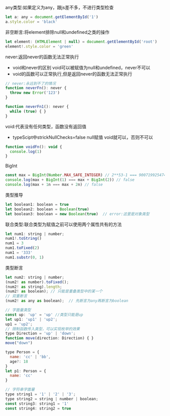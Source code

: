 <!--
 * @Author: cc
 * @LastEditTime: 2021-03-16 23:45:57
-->
any类型:如果定义为any，跟js差不多，不进行类型检查

```javaScript
let a: any = document.getElementById('1')
a.style.color = 'black'
```

非空断言:将element排除null和undefined之类的操作

```javaScript
let element: (HTMLElement | null) = document.getElementById('root')
element!.style.color = 'green' 
```

never:返回never的函数无法正常执行

- void和never的区别 void可以被赋值为null和undefined，never不可以
- void的函数可以正常执行,但是返回never的函数无法正常执行

```javaScript
// never:永远到不了的情况
function neverFn(): never {
  throw new Error('123')
}

function neverFn1(): never {
  while (true) { }
}
```

void:代表没有任何类型，函数没有返回值
- typeScipt中strickNullChecks=false null赋值 void就可以，否则不可以

```javaScript
function voidFn(): void {
  console.log(1)
}
```

BigInt

```javaScript
const max = BigInt(Number.MAX_SAFE_INTEGER) // 2**53-1 === 9007199254740991n
console.log(max + BigInt(1) === max + BigInt(2)) // false
console.log(max + 1n === max + 2n) // false  
```

类型推导

```javaScript
let boolean1: boolean = true
let boolean2: boolean = Boolean(true)
let boolean3: boolean = new Boolean(true)  // error:这里是对象类型
```

联合类型:联合类型为赋值之前可以使用两个属性共有的方法

```javaScript
let num1: string | number;
num1!.toString()
num1 = 3
num1.toFixed(2)
num1 = '333'
num1.substr(0, 1) 
```

类型断言

```javaScript
let num2: string | number;
(num2! as number).toFixed();
(num2! as string).length;
(num2! as boolean); // 只能是重叠类型中的某一个
// 双重断言
(num2! as any as boolean);  // 先断言为any再断言为boolean

// 字面量类型
const up: 'up' = 'up' //类型只能是up
let up1: 'up1' | 'up2';
up1 = 'up2';
// 限制函数传入类型，可以实现枚举的效果
type Direction = 'up' | 'down';
function move(direction: Direction) { }
move("down")

type Person = {
  name: 'cc' | 'bb',
  age?: 18
}
let p1: Person = {
  name: 'cc'
}

// 字符串字面量
type string1 = '1' | '2' | '3';
type string2 = string | number | boolean;
const string3: string1 = '1'
const string4: string2 = true
```

